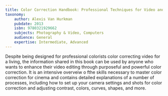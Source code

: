 ```yaml
---
title: Color Correction Handbook: Professional Techniques for Video and Cinema
taxonomy:
	author: Alexis Van Hurkman
	pubdate: 2013
	isbn: 9780321929662
	subjects: Photography & Video, Computers
	audience: General
	expertise: Intermediate, Advanced
---
```

Despite being designed for professional colorists color correcting video for a living, the information shared in this book can be used by anyone who wants to enhance their video editing through purposeful and powerful color correction.  It is an intensive overveiw o fthe skills necessary to master color correction for cinema and contains detailed explanations of a number of processes, including how to set up your camera settings and shots for color correction and  adjusting contrast, colors, curves, shapes, and more.